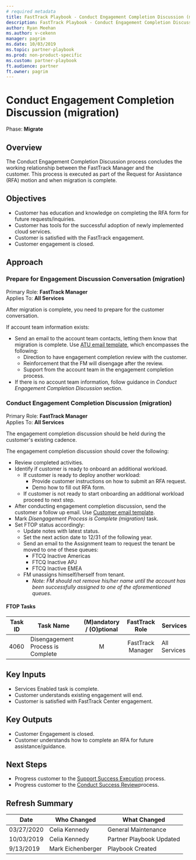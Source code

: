 ```yaml
---  
# required metadata  
title: FastTrack Playbook - Conduct Engagement Completion Discussion (migration)  
description: FastTrack Playbook - Conduct Engagement Completion Discussion (migration)  
author: Ryan Meehan
ms.author: v-cekenn
manager: pagrim
ms.date: 10/03/2019  
ms.topic: partner-playbook  
ms.prod: non-product-specific  
ms.custom: partner-playbook  
ft.audience: partner
ft.owner: pagrim
---  
```


# Conduct Engagement Completion Discussion (migration)

Phase: **Migrate**  

## Overview

The Conduct Engagement Completion Discussion process concludes the working relationship between the FastTrack Manager and the customer. This process is executed as part of the Request for Assistance (RFA)
motion and when migration is complete.​  

## Objectives

  - Customer has education and knowledge on completing the RFA form for future requests/inquiries.  
  - Customer has tools for the successful adoption of newly implemented cloud services.  
  - Customer is satisfied with the FastTrack engagement.  
  - Customer engagement is closed.  

## Approach

### Prepare for Engagement Discussion Conversation (migration)

Primary Role: **FastTrack Manager**  
Applies To: **All Services**

After migration is complete, you need to prepare for the customer
conversation.

If account team information exists:

  - Send an email to the account team contacts, letting them know that migration is complete. Use [ATU email template](https://aka.ms/FRPAccountTeamEmailTemplate), which encompasses the following:
    - Direction to have engagement completion review with the customer.
    - Reinforcement that the FM will disengage after the review.
    - ​Support from the account team in the engagement completion process.
  - If there is no account team information, follow guidance in *Conduct Engagement Completion Discussion* section.  

### Conduct Engagement Completion Discussion (migration)

Primary Role: **FastTrack Manager**  
Applies To: **All Services**

The engagement completion discussion should be held during the
customer's existing cadence.

The engagement completion discussion should cover the following:  

  - Review completed activities.
  - Identify if customer is ready to onboard an additional workload.  
    - If customer is ready to deploy another workload:  
      - Provide customer instructions on how to submit an RFA request.  
      - Demo how to fill out RFA form.  
    - If customer is not ready to start onboarding an additional workload proceed to next step.  
  - After conducting engagement completion discussion, send the customer a follow up email. Use [Customer email template​](https://ftdocs-bcm.azureedge.net/public/en-us-rfa-customer-email-template-v1.docx).  
  - Mark *Disengagement Process is Complete (migration)* task.  
  - Set FTOP status accordingly:  
    - Update notes with latest status.  
    - Set the next action date to 12/31 of the following year.  
    - Send an email to the Assignment team to request the tenant be moved to one of these queues:
      - FTCQ Inactive Americas  
      - FTCQ Inactive APJ  
      - FTCQ Inactive EMEA  
    - FM unassigns himself/herself from tenant.  
      - *Note: FM should not remove his/her name until the account has been successfully assigned to one of the aforementioned queues*.  

#### FTOP Tasks

| Task ID | Task Name                         | (M)andatory / (O)ptional |  FastTrack Role   | Services     |
| ------- | --------------------------------- | :----------------------: | :---------------: | ------------ |
| 4060    | Disengagement Process is Complete |            M             | FastTrack Manager | All Services |

## Key Inputs

  - Services Enabled task is complete.  
  - Customer understands existing engagement will end.  
  - Customer is satisfied with FastTrack Center engagement.​  

## Key Outputs

  - Customer Engagement is closed.  
  - Customer understands how to complete an RFA for future
    assistance/guidance.  

## Next Steps

  - Progress customer to the [Support Success Execution​](success-support-success-execution-partner.md) process.
  - Progress customer to the [Conduct Success Review​](success-conduct-success-review.md) process.  

## Refresh Summary

| Date      | Who Changed | What Changed     |
| --------- | ----------- | ---------------- |
| 03/27/2020 | Celia Kennedy| General Maintenance |
| 10/03/2019 | Celia Kennedy| Partner Playbook Updated |
| 9/13/2019 | Mark Eichenberger | Playbook Created |
